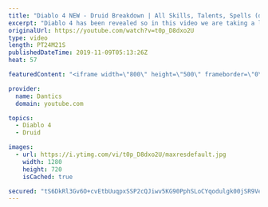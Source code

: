 ```yaml
---
title: "Diablo 4 NEW - Druid Breakdown | All Skills, Talents, Spells (demo)"
excerpt: "Diablo 4 has been revealed so in this video we are taking a look at The Druid, all his spells, skills, talents and more. Sorc: https://youtu.be/ZYpmrhvpNc8 Druid: ..."
originalUrl: https://youtube.com/watch?v=t0p_D8dxo2U
type: video
length: PT24M21S
publishedDateTime: 2019-11-09T05:13:26Z
heat: 57

featuredContent: "<iframe width=\"800\" height=\"500\" frameborder=\"0\" src=\"https://www.youtube.com/embed/t0p_D8dxo2U\" allow=\"accelerometer; autoplay; encrypted-media; gyroscope; picture-in-picture\" allowfullscreen></iframe>"

provider:
  name: Dantics
  domain: youtube.com

topics:
  - Diablo 4
  - Druid

images:
  - url: https://i.ytimg.com/vi/t0p_D8dxo2U/maxresdefault.jpg
    width: 1280
    height: 720
    isCached: true

secured: "tS6DkRl3Gv6O+cvEtbUuqpxSSP2cQJiwv5KG90PphSLoCYqodulgk00jSR9Vea3ANzBmxgR2o27Q+k9mc4cqdQx0kekJ9Fv7jlpxXY4x/jaKE12Uz0hFk8oNQyVP4+BqqxkVmlpWaSiplXurd9JVBJ3IJ+Dq6ZFkQ6xNXNIpl6cGIZOwASzEbZFSQ4N1XUqgzZ1siqx9cWVGGYihhhaOXVij1eI9pAdPTc3Cs3t75gqBX1x6/ZiqoSAWC30fm6JlYT5RgXrxWIhw3vRJaUYmhDrNw837KWLV7IbAzaHqVqFUEkSzQWVTq+MCHiiHVNu0FCg+nyGlCBmr6ijsl6XiK6Z8t556/ER5iYTiak3BAXoJLmXfNYGF+942pUhFOqdPwk+QpNNUHQcSmoSs5kod/w==;tL6N8LAQsDP4v0tkReA9aQ=="
---
```


